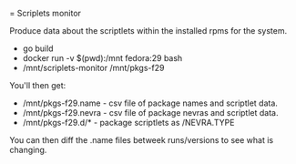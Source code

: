 = Scriplets monitor

Produce data about the scriptlets within the installed rpms for the system.

 * go build
 * docker run -v $(pwd):/mnt fedora:29 bash
 * /mnt/scriplets-monitor /mnt/pkgs-f29

You'll then get:

 * /mnt/pkgs-f29.name - csv file of package names and scriptlet data.
 * /mnt/pkgs-f29.nevra - csv file of package nevras and scriptlet data.
 * /mnt/pkgs-f29.d/* - package scriptlets as /NEVRA.TYPE

You can then diff the .name files betweek runs/versions to see what is changing.
